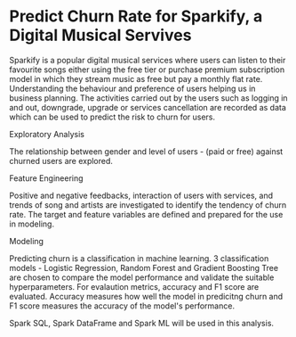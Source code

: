 # Predict Churn Rate for Sparkify, a Digital Musical Servives

Sparkify is a popular digital musical services where users can listen to their favourite songs either using the free tier or purchase premium subscription model in which
they stream music as free but pay a monthly flat rate. Understanding the behaviour and preference of users helping us in business planning. The activities carried out by the users such as logging in and out, downgrade, upgrade or services cancellation are recorded as data which can be used to predict the risk to churn for users.

Exploratory Analysis

The relationship between gender and level of users - (paid or free) against churned users are explored.

Feature Engineering

Positive and negative feedbacks, interaction of users with services, and trends of song and artists are investigated to identify the tendency of churn rate. The target and feature variables are defined and prepared for the use in modeling.

Modeling

Predicting churn is a classification in machine learning. 3 classification models - Logistic Regression, Random Forest and Gradient Boosting Tree are chosen to compare the model performance and validate the suitable hyperparameters. For evalaution metrics, accuracy and F1 score are evaluated. Accuracy measures how well the model in predicitng churn and F1 score measures the accuracy of the model's performance.

Spark SQL, Spark DataFrame and Spark ML will be used in this analysis.
